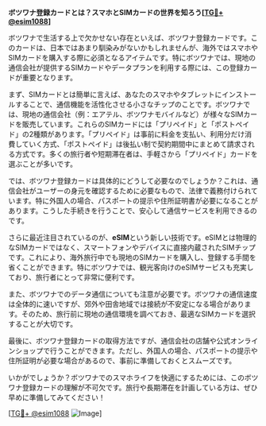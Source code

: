 **ボツワナ登録カードとは？スマホとSIMカードの世界を知ろう[[TG💪+ @esim1088](https://t.me/s/esim1088)]**

ボツワナで生活する上で欠かせない存在といえば、ボツワナ登録カードです。このカードは、日本ではあまり馴染みがないかもしれませんが、海外ではスマホやSIMカードを購入する際に必須となるアイテムです。特にボツワナでは、現地の通信会社が提供するSIMカードやデータプランを利用する際には、この登録カードが重要となります。

まず、SIMカードとは簡単に言えば、あなたのスマホやタブレットにインストールすることで、通信機能を活性化させる小さなチップのことです。ボツワナでは、現地の通信会社（例：エアテル、ボツワナモバイルなど）が様々なSIMカードを販売しています。これらのSIMカードには「プリペイド」と「ポストペイド」の2種類があります。「プリペイド」は事前に料金を支払い、利用分だけ消費していく方式、「ポストペイド」は後払い制で契約期間中にまとめて請求される方式です。多くの旅行者や短期滞在者は、手軽さから「プリペイド」カードを選ぶことが多いです。

では、ボツワナ登録カードは具体的にどうして必要なのでしょうか？これは、通信会社がユーザーの身元を確認するために必要なもので、法律で義務付けられています。特に外国人の場合、パスポートの提示や住所証明書が必要になることがあります。こうした手続きを行うことで、安心して通信サービスを利用できるのです。

さらに最近注目されているのが、**eSIM**という新しい技術です。eSIMとは物理的なSIMカードではなく、スマートフォンやデバイスに直接内蔵されたSIMチップです。これにより、海外旅行中でも現地のSIMカードを購入し、登録する手間を省くことができます。特にボツワナでは、観光客向けのeSIMサービスも充実しており、旅行者にとって非常に便利です。

また、ボツワナでのデータ通信についても注意が必要です。ボツワナの通信速度は全体的に速いですが、郊外や田舎地域では接続が不安定になる場合があります。そのため、旅行前に現地の通信環境を調べておき、最適なSIMカードを選択することが大切です。

最後に、ボツワナ登録カードの取得方法ですが、通信会社の店舗や公式オンラインショップで行うことができます。ただし、外国人の場合、パスポートの提示や住所証明が必要な場合があるので、事前に準備しておくとスムーズです。

いかがでしょうか？ボツワナでのスマホライフを快適にするためには、このボツワナ登録カードの理解が不可欠です。旅行や長期滞在を計画している方は、ぜひ早めに準備してみてください！

[[TG💪+ @esim1088](https://t.me/s/esim1088) ![Image](https://i.postimg.cc/Y0z9fWf4/image.png)]